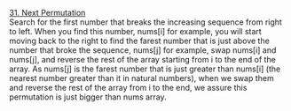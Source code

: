 [31. Next Permutation](https://leetcode.com/problems/next-permutation/description/ "31. Next Permutation") <br>
Search for the first number that breaks the increasing sequence from right to left. When you find this number, nums[i] for example, you will start moving back to the right to find the farest number that is just above the number that broke the sequence, nums[j] for example, swap nums[i] and nums[j], and reverse the rest of the array starting from i to the end of the array.
As nums[j] is the farest number that is just greater than nums[i] (the nearest number greater than it in natural numbers), when we swap them and reverse the rest of the array from i to the end, we assure this permutation is just bigger than nums array.<br>